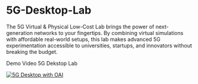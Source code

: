 # 5G-Desktop-Lab
The 5G Virtual &amp; Physical Low-Cost Lab brings the power of next-generation networks to your fingertips. By combining virtual simulations with affordable real-world setups, this lab makes advanced 5G experimentation accessible to universities, startups, and innovators without breaking the budget.

Demo Video 5G Dekstop Lab



[![5G Desktop with OAI ](https://img.youtube.com/vi/WkIymK58qyY/0.jpg)](https://www.youtube.com/watch?v=WkIymK58qyY)

